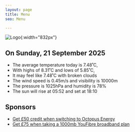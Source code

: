 ```yaml
---
layout: page
title: Menu
seo: Menu

---
```


![Logo](/images/logo.jpg){:width="832px"}

<!-- weather_marker starts -->
## On Sunday, 21 September 2025

- The average temperature today is 7.48˚C,
- With highs of 8.31˚C and lows of 5.85˚C,
- It may feel like 7.48˚C with broken clouds
- The wind speed is 0.45m/s and visibility is 10000m
- The pressure is 1025hPa and humidity is 78%
- The sun will rise at 05:52 and set at 18:10

<!-- weather_marker ends -->

## Sponsors

- [Get £50 credit when switching to Octopus Energy](https://bit.ly/3oD1nnS)
- [Get £75 when taking a 1000mb YouFibre broadband plan](https://aklam.io/91zWhU?)
